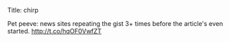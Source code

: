 Title: chirp

Pet peeve: news sites repeating the gist 3+ times before the article's even started. <a href="http://t.co/hqOF0VwfZT">http://t.co/hqOF0VwfZT</a>
